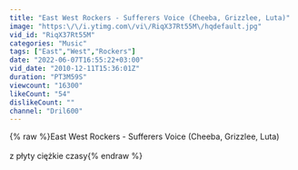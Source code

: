 ```yaml
---
title: "East West Rockers - Sufferers Voice (Cheeba, Grizzlee, Luta)"
image: "https:\/\/i.ytimg.com\/vi\/RiqX37Rt55M\/hqdefault.jpg"
vid_id: "RiqX37Rt55M"
categories: "Music"
tags: ["East","West","Rockers"]
date: "2022-06-07T16:55:22+03:00"
vid_date: "2010-12-11T15:36:01Z"
duration: "PT3M59S"
viewcount: "16300"
likeCount: "54"
dislikeCount: ""
channel: "Dril600"
---
```

{% raw %}East West Rockers - Sufferers Voice (Cheeba, Grizzlee, Luta)<br /><br />z płyty ciężkie czasy{% endraw %}
